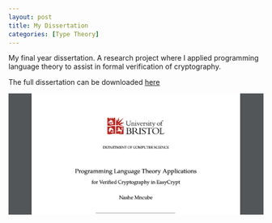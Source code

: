 ```yaml
---
layout: post
title: My Dissertation
categories: [Type Theory]
---
```

My final year dissertation. A research project where I applied programming language theory to assist in formal verification of cryptography.

The full dissertation can be downloaded [here](/assets/diss-final.pdf)

![front](/assets/front.png)

